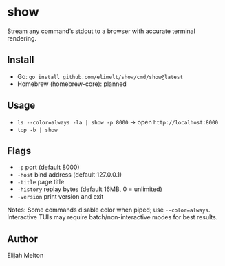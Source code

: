 # show

Stream any command’s stdout to a browser with accurate terminal rendering.

## Install
- Go: `go install github.com/elimelt/show/cmd/show@latest`
- Homebrew (homebrew-core): planned

## Usage
- `ls --color=always -la | show -p 8000` → open `http://localhost:8000`
- `top -b | show`

## Flags
- `-p` port (default 8000)
- `-host` bind address (default 127.0.0.1)
- `-title` page title
- `-history` replay bytes (default 16MB, 0 = unlimited)
- `-version` print version and exit

Notes: Some commands disable color when piped; use `--color=always`. Interactive TUIs may require batch/non-interactive modes for best results.

## Author
Elijah Melton
